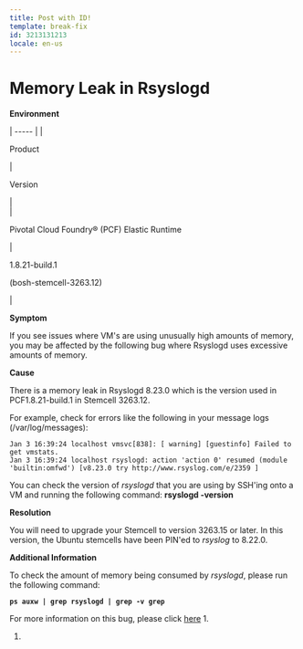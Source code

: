 ```yaml
---
title: Post with ID!
template: break-fix
id: 3213131213
locale: en-us
---
```

# Memory Leak in Rsyslogd

**Environment**

| ----- |
| 

 Product

 | 

 Version

 |  
| 

 Pivotal Cloud Foundry®  (PCF) Elastic Runtime 

 | 

 1.8.21-build.1

 (bosh-stemcell-3263.12)

 | 

**Symptom**

If you see issues where VM's are using unusually high amounts of memory, you may be affected by the following bug where Rsyslogd uses excessive amounts of memory.

**Cause**

There is a memory leak in Rsyslogd 8.23.0 which is the version used in PCF1.8.21-build.1 in Stemcell 3263.12.  

For example, check for errors like the following in your message logs (/var/log/messages):
    
    
    Jan 3 16:39:24 localhost vmsvc[838]: [ warning] [guestinfo] Failed to get vmstats. 
    Jan 3 16:39:24 localhost rsyslogd: action 'action 0' resumed (module 'builtin:omfwd') [v8.23.0 try http://www.rsyslog.com/e/2359 ]
    
     

You can check the version of _rsyslogd_ that you are using by SSH'ing onto a VM and running the following command: **rsyslogd -version** 

**Resolution**

You will need to upgrade your Stemcell to version 3263.15 or later. In this version, the Ubuntu stemcells have been PIN'ed to _rsyslog_ to 8.22.0.

**Additional Information**

To check the amount of memory being consumed by _rsyslogd_, please run the following command:

**`ps auxw | grep rsyslogd | grep -v grep`**

For more information on this bug, please click [here][1] 1.

1.    

[1]: https://github.com/cloudfoundry/bosh/issues/1537%20
